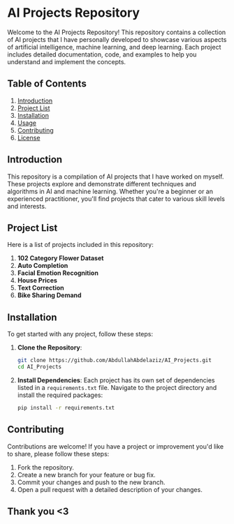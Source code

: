 # AI Projects Repository

Welcome to the AI Projects Repository! This repository contains a collection of AI projects that I have personally developed to showcase various aspects of artificial intelligence, machine learning, and deep learning. Each project includes detailed documentation, code, and examples to help you understand and implement the concepts.

## Table of Contents

1. [Introduction](#introduction)
2. [Project List](#project-list)
3. [Installation](#installation)
4. [Usage](#usage)
5. [Contributing](#contributing)
6. [License](#license)

## Introduction

This repository is a compilation of AI projects that I have worked on myself. These projects explore and demonstrate different techniques and algorithms in AI and machine learning. Whether you're a beginner or an experienced practitioner, you'll find projects that cater to various skill levels and interests.

## Project List

Here is a list of projects included in this repository:

1. **102 Category Flower Dataset**
2. **Auto Completion**
3. **Facial Emotion Recognition**
4. **House Prices**
5. **Text Correction**
6. **Bike Sharing Demand**


## Installation

To get started with any project, follow these steps:

1. **Clone the Repository**:
    ```bash
    git clone https://github.com/AbdullahAbdelaziz/AI_Projects.git
    cd AI_Projects
    ```

2. **Install Dependencies**:
    Each project has its own set of dependencies listed in a `requirements.txt` file. Navigate to the project directory and install the required packages:
    ```bash
    pip install -r requirements.txt
    ```


## Contributing

Contributions are welcome! If you have a project or improvement you'd like to share, please follow these steps:

1. Fork the repository.
2. Create a new branch for your feature or bug fix.
3. Commit your changes and push to the new branch.
4. Open a pull request with a detailed description of your changes.

## Thank you <3 